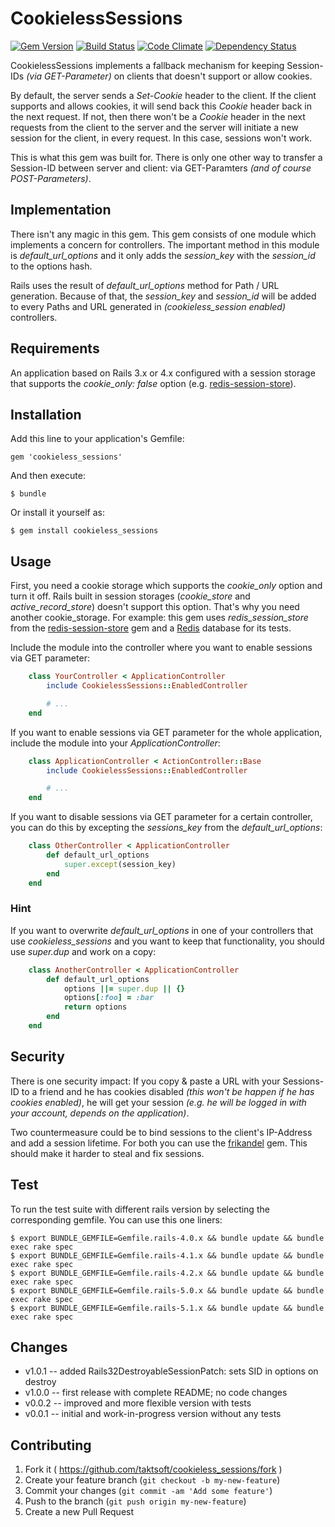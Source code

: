 # CookielessSessions
[![Gem Version](https://badge.fury.io/rb/cookieless_sessions.png)](http://badge.fury.io/rb/cookieless_sessions)
[![Build Status](https://api.travis-ci.org/taktsoft/cookieless_sessions.png)](https://travis-ci.org/taktsoft/cookieless_sessions)
[![Code Climate](https://codeclimate.com/github/taktsoft/cookieless_sessions.png)](https://codeclimate.com/github/taktsoft/cookieless_sessions)
[![Dependency Status](https://gemnasium.com/taktsoft/cookieless_sessions.svg)](https://gemnasium.com/taktsoft/cookieless_sessions)

CookielessSessions implements a fallback mechanism for keeping Session-IDs _(via GET-Parameter)_ on clients that doesn't support or allow cookies.

By default, the server sends a _Set-Cookie_ header to the client. If the client supports and allows cookies, it will send back this _Cookie_ header back in the next request. If not, then there won't be a _Cookie_ header in the next requests from the client to the server and the server will initiate a new session for the client, in every request. In this case, sessions won't work.

This is what this gem was built for. There is only one other way to transfer a Session-ID between server and client: via GET-Paramters _(and of course POST-Parameters)_.

## Implementation

There isn't any magic in this gem. This gem consists of one module which implements a concern for controllers. The important method in this module is _default_url_options_ and it only adds the _session_key_ with the _session_id_ to the options hash.

Rails uses the result of _default_url_options_ method for Path / URL generation. Because of that, the _session_key_ and _session_id_ will be added to every Paths and URL generated in _(cookieless_session enabled)_ controllers.

## Requirements

An application based on Rails 3.x or 4.x configured with a session storage that supports the _cookie_only: false_ option (e.g. [redis-session-store](https://rubygems.org/gems/redis-session-store)).

## Installation

Add this line to your application's Gemfile:

    gem 'cookieless_sessions'

And then execute:

    $ bundle

Or install it yourself as:

    $ gem install cookieless_sessions

## Usage

First, you need a cookie storage which supports the _cookie_only_ option and turn it off. Rails built in session storages (_cookie_store_ and _active_record_store_) doesn't support this option. That's why you need another cookie_storage. For example: this gem uses _redis_session_store_ from the [redis-session-store](https://rubygems.org/gems/redis-session-store) gem and a [Redis](http://redis.io/) database for its tests.

Include the module into the controller where you want to enable sessions via GET parameter:

```ruby
    class YourController < ApplicationController
        include CookielessSessions::EnabledController

        # ...
    end
```

If you want to enable sessions via GET parameter for the whole application, include the module into your _ApplicationController_:

```ruby
    class ApplicationController < ActionController::Base
        include CookielessSessions::EnabledController

        # ...
    end
```

If you want to disable sessions via GET parameter for a certain controller, you can do this by excepting the _sessions_key_ from the _default_url_options_:

```ruby
    class OtherController < ApplicationController
        def default_url_options
            super.except(session_key)
        end
    end
```

### Hint

If you want to overwrite _default_url_options_ in one of your controllers that use _cookieless_sessions_ and you want to keep that functionality, you should use _super.dup_ and work on a copy:

```ruby
    class AnotherController < ApplicationController
        def default_url_options
            options ||= super.dup || {}
            options[:foo] = :bar
            return options
        end
    end
```

## Security

There is one security impact: If you copy & paste a URL with your Sessions-ID to a friend and he has cookies disabled _(this won't be happen if he has cookies enabled)_, he will get your session _(e.g. he will be logged in with your account, depends on the application)_.

Two countermeasure could be to bind sessions to the client's IP-Address and add a session lifetime. For both you can use the [frikandel](https://rubygems.org/gems/frikandel) gem. This should make it harder to steal and fix sessions.

## Test

To run the test suite with different rails version by selecting the corresponding gemfile. You can use this one liners:

    $ export BUNDLE_GEMFILE=Gemfile.rails-4.0.x && bundle update && bundle exec rake spec
    $ export BUNDLE_GEMFILE=Gemfile.rails-4.1.x && bundle update && bundle exec rake spec
    $ export BUNDLE_GEMFILE=Gemfile.rails-4.2.x && bundle update && bundle exec rake spec
    $ export BUNDLE_GEMFILE=Gemfile.rails-5.0.x && bundle update && bundle exec rake spec
    $ export BUNDLE_GEMFILE=Gemfile.rails-5.1.x && bundle update && bundle exec rake spec

## Changes

* v1.0.1 -- added Rails32DestroyableSessionPatch: sets SID in options on destroy
* v1.0.0 -- first release with complete README; no code changes
* v0.0.2 -- improved and more flexible version with tests
* v0.0.1 -- initial and work-in-progress version without any tests

## Contributing

1. Fork it ( https://github.com/taktsoft/cookieless_sessions/fork )
2. Create your feature branch (`git checkout -b my-new-feature`)
3. Commit your changes (`git commit -am 'Add some feature'`)
4. Push to the branch (`git push origin my-new-feature`)
5. Create a new Pull Request
